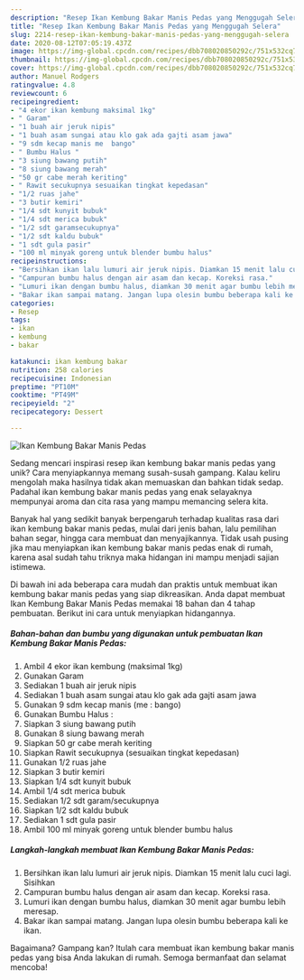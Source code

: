 ```yaml
---
description: "Resep Ikan Kembung Bakar Manis Pedas yang Menggugah Selera"
title: "Resep Ikan Kembung Bakar Manis Pedas yang Menggugah Selera"
slug: 2214-resep-ikan-kembung-bakar-manis-pedas-yang-menggugah-selera
date: 2020-08-12T07:05:19.437Z
image: https://img-global.cpcdn.com/recipes/dbb708020850292c/751x532cq70/ikan-kembung-bakar-manis-pedas-foto-resep-utama.jpg
thumbnail: https://img-global.cpcdn.com/recipes/dbb708020850292c/751x532cq70/ikan-kembung-bakar-manis-pedas-foto-resep-utama.jpg
cover: https://img-global.cpcdn.com/recipes/dbb708020850292c/751x532cq70/ikan-kembung-bakar-manis-pedas-foto-resep-utama.jpg
author: Manuel Rodgers
ratingvalue: 4.8
reviewcount: 6
recipeingredient:
- "4 ekor ikan kembung maksimal 1kg"
- " Garam"
- "1 buah air jeruk nipis"
- "1 buah asam sungai atau klo gak ada gajti asam jawa"
- "9 sdm kecap manis me  bango"
- " Bumbu Halus "
- "3 siung bawang putih"
- "8 siung bawang merah"
- "50 gr cabe merah keriting"
- " Rawit secukupnya sesuaikan tingkat kepedasan"
- "1/2 ruas jahe"
- "3 butir kemiri"
- "1/4 sdt kunyit bubuk"
- "1/4 sdt merica bubuk"
- "1/2 sdt garamsecukupnya"
- "1/2 sdt kaldu bubuk"
- "1 sdt gula pasir"
- "100 ml minyak goreng untuk blender bumbu halus"
recipeinstructions:
- "Bersihkan ikan lalu lumuri air jeruk nipis. Diamkan 15 menit lalu cuci lagi. Sisihkan"
- "Campuran bumbu halus dengan air asam dan kecap. Koreksi rasa."
- "Lumuri ikan dengan bumbu halus, diamkan 30 menit agar bumbu lebih meresap."
- "Bakar ikan sampai matang. Jangan lupa olesin bumbu beberapa kali ke ikan."
categories:
- Resep
tags:
- ikan
- kembung
- bakar

katakunci: ikan kembung bakar 
nutrition: 258 calories
recipecuisine: Indonesian
preptime: "PT10M"
cooktime: "PT49M"
recipeyield: "2"
recipecategory: Dessert

---
```



![Ikan Kembung Bakar Manis Pedas](https://img-global.cpcdn.com/recipes/dbb708020850292c/751x532cq70/ikan-kembung-bakar-manis-pedas-foto-resep-utama.jpg)

Sedang mencari inspirasi resep ikan kembung bakar manis pedas yang unik? Cara menyiapkannya memang susah-susah gampang. Kalau keliru mengolah maka hasilnya tidak akan memuaskan dan bahkan tidak sedap. Padahal ikan kembung bakar manis pedas yang enak selayaknya mempunyai aroma dan cita rasa yang mampu memancing selera kita.

Banyak hal yang sedikit banyak berpengaruh terhadap kualitas rasa dari ikan kembung bakar manis pedas, mulai dari jenis bahan, lalu pemilihan bahan segar, hingga cara membuat dan menyajikannya. Tidak usah pusing jika mau menyiapkan ikan kembung bakar manis pedas enak di rumah, karena asal sudah tahu triknya maka hidangan ini mampu menjadi sajian istimewa.




Di bawah ini ada beberapa cara mudah dan praktis untuk membuat ikan kembung bakar manis pedas yang siap dikreasikan. Anda dapat membuat Ikan Kembung Bakar Manis Pedas memakai 18 bahan dan 4 tahap pembuatan. Berikut ini cara untuk menyiapkan hidangannya.

<!--inarticleads1-->

##### Bahan-bahan dan bumbu yang digunakan untuk pembuatan Ikan Kembung Bakar Manis Pedas:

1. Ambil 4 ekor ikan kembung (maksimal 1kg)
1. Gunakan  Garam
1. Sediakan 1 buah air jeruk nipis
1. Sediakan 1 buah asam sungai atau klo gak ada gajti asam jawa
1. Gunakan 9 sdm kecap manis (me : bango)
1. Gunakan  Bumbu Halus :
1. Siapkan 3 siung bawang putih
1. Gunakan 8 siung bawang merah
1. Siapkan 50 gr cabe merah keriting
1. Siapkan  Rawit secukupnya (sesuaikan tingkat kepedasan)
1. Gunakan 1/2 ruas jahe
1. Siapkan 3 butir kemiri
1. Siapkan 1/4 sdt kunyit bubuk
1. Ambil 1/4 sdt merica bubuk
1. Sediakan 1/2 sdt garam/secukupnya
1. Siapkan 1/2 sdt kaldu bubuk
1. Sediakan 1 sdt gula pasir
1. Ambil 100 ml minyak goreng untuk blender bumbu halus




<!--inarticleads2-->

##### Langkah-langkah membuat Ikan Kembung Bakar Manis Pedas:

1. Bersihkan ikan lalu lumuri air jeruk nipis. Diamkan 15 menit lalu cuci lagi. Sisihkan
1. Campuran bumbu halus dengan air asam dan kecap. Koreksi rasa.
1. Lumuri ikan dengan bumbu halus, diamkan 30 menit agar bumbu lebih meresap.
1. Bakar ikan sampai matang. Jangan lupa olesin bumbu beberapa kali ke ikan.




Bagaimana? Gampang kan? Itulah cara membuat ikan kembung bakar manis pedas yang bisa Anda lakukan di rumah. Semoga bermanfaat dan selamat mencoba!
